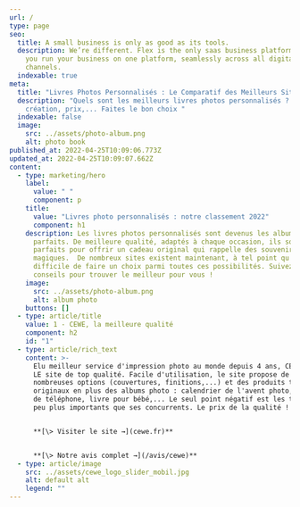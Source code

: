 ```yaml
---
url: /
type: page
seo:
  title: A small business is only as good as its tools.
  description: We’re different. Flex is the only saas business platform that lets
    you run your business on one platform, seamlessly across all digital
    channels.
  indexable: true
meta:
  title: "Livres Photos Personnalisés : Le Comparatif des Meilleurs Sites en Ligne"
  description: "Quels sont les meilleurs livres photos personnalisés ? Facilité de
    création, prix,... Faites le bon choix "
  indexable: false
  image:
    src: ../assets/photo-album.png
    alt: photo book
published_at: 2022-04-25T10:09:06.773Z
updated_at: 2022-04-25T10:09:07.662Z
content:
  - type: marketing/hero
    label:
      value: " "
      component: p
    title:
      value: "Livres photo personnalisés : notre classement 2022"
      component: h1
    description: Les livres photos personnalisés sont devenus les albums photos
      parfaits. De meilleure qualité, adaptés à chaque occasion, ils sont
      parfaits pour offrir un cadeau original qui rappelle des souvenirs
      magiques.  De nombreux sites existent maintenant, à tel point qu'il est
      difficile de faire un choix parmi toutes ces possibilités. Suivez nos
      conseils pour trouver le meilleur pour vous !
    image:
      src: ../assets/photo-album.png
      alt: album photo
    buttons: []
  - type: article/title
    value: 1 - CEWE, la meilleure qualité
    component: h2
    id: "1"
  - type: article/rich_text
    content: >-
      Elu meilleur service d'impression photo au monde depuis 4 ans, CEWE c'est
      LE site de top qualité. Facile d'utilisation, le site propose de
      nombreuses options (couvertures, finitions,...) et des produits très
      originaux en plus des albums photo : calendrier de l'avent photo, coques
      de téléphone, livre pour bébé,... Le seul point négatif est les tarifs, un
      peu plus importants que ses concurrents. Le prix de la qualité !


      **[\> Visiter le site →](cewe.fr)**


      **[\> Notre avis complet →](/avis/cewe)**
  - type: article/image
    src: ../assets/cewe_logo_slider_mobil.jpg
    alt: default alt
    legend: ""
---
```

